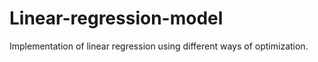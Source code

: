 # Linear-regression-model
Implementation of linear regression using different ways of optimization.
